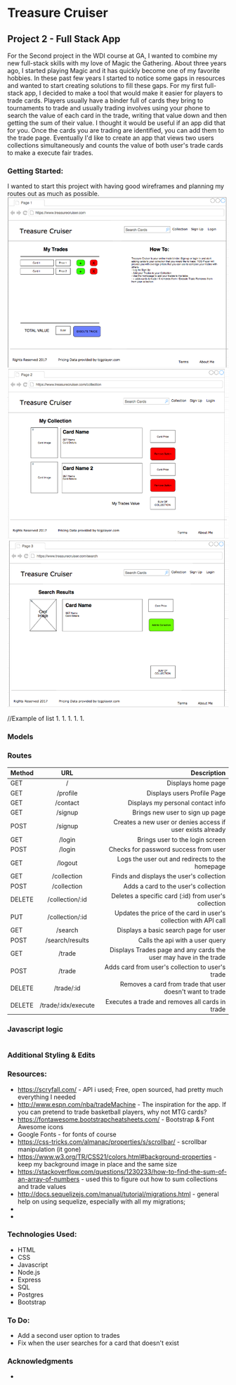 # Treasure Cruiser
## Project 2 - Full Stack App

For the Second project in the WDI course at GA, I wanted to combine my new full-stack skills with my love of Magic the Gathering.
About three years ago, I started playing Magic and it has quickly become one of my favorite hobbies. In these past few years I started to notice some gaps in resources and wanted to start creating solutions to fill these gaps. For my first full-stack app, I decided to make a tool that would make it easier for players to trade cards. Players usually have a binder full of cards they bring to tournaments to trade and usually trading involves using your phone to search the value of each card in the trade, writing that value down and then getting the sum of their value. I thought it would be useful if an app did that for you. Once the cards you are trading are identified, you can add them to the trade page. Eventually I'd like to create an app that views two users collections simultaneously and counts the value of both user's trade cards to make a execute fair trades.

### Getting Started:
I wanted to start this project with having good wireframes and planning my routes out as much as possible.
![alt text](/public/img/wireframe1.png)
![alt text](/public/img/wireframe2.png)
![alt text](/public/img/wireframe3.png)

//Example of list
1. 
1. 
1. 
1. 
1. 

### Models

### Routes
| Method | URL           | Description  |
| ------ |:-------------:| ------------:|
| GET    | /             | Displays home page        |
| GET    | /profile      | Displays users Profile Page |
| GET    | /contact      | Displays my personal contact info |
| GET    | /signup       | Brings new user to sign up page   |
| POST   | /signup       | Creates a new user or denies access if user exists already |
| GET    | /login        | Brings user to the login screen |
| POST   | /login        | Checks for password success from user |
| GET    | /logout       | Logs the user out and redirects to the homepage |
| GET    | /collection         | Finds and displays the user's collection |
| POST   | /collection         | Adds a card to the user's collection |
| DELETE | /collection/:id     | Deletes a specific card (:id) from user's collection |
| PUT    | /collection/:id     | Updates the price of the card in user's collection with API call |
| GET    | /search             | Displays a basic search page for user |
| POST   | /search/results     | Calls the api with a user query |
| GET    | /trade              | Displays Trades page and any cards the user may have in the trade |
| POST   | /trade              | Adds card from user's collection to user's trade |
| DELETE | /trade/:id          | Removes a card from trade that user doesn't want to trade |
| DELETE | /trade/:idx/execute | Executes a trade and removes all cards in trade   |

### Javascript logic
```

```



### Additional Styling & Edits




### Resources:
* https://scryfall.com/ - API i used; Free, open sourced, had pretty much everything I needed
* http://www.espn.com/nba/tradeMachine - The inspiration for the app. If you can pretend to trade basketball players, why not MTG cards?
* https://fontawesome.bootstrapcheatsheets.com/ - Bootstrap & Font Awesome icons
* Google Fonts - for fonts of course
* https://css-tricks.com/almanac/properties/s/scrollbar/ - scrollbar manipulation (it gone)
* https://www.w3.org/TR/CSS21/colors.html#background-properties - keep my background image in place and the same size
* https://stackoverflow.com/questions/1230233/how-to-find-the-sum-of-an-array-of-numbers - used this to figure out how to sum collections and trade values
* http://docs.sequelizejs.com/manual/tutorial/migrations.html - general help on using sequelize, especially with all my migrations;
* 
* 


### Technologies Used:
* HTML
* CSS
* Javascript
* Node.js
* Express
* SQL
* Postgres
* Bootstrap

### To Do:
* Add a second user option to trades
* Fix when the user searches for a card that doesn't exist

### Acknowledgments
* 
